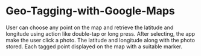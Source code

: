 # Geo-Tagging-with-Google-Maps
 User can choose any point on the map and retrieve the latitude and longitude using action like double-tap or long press. After selecting, the app make the user click a photo. The latitude and longitude along with the photo stored.  Each tagged point displayed on the map with a suitable marker.

